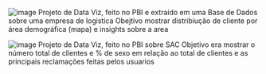 ![image](https://github.com/SamuelJorgetto/Dash-Power-BI/assets/144075081/a6fd3c44-6b0a-4407-a7d3-3dcb05e375ee)
Projeto de Data Viz, feito no PBI e extraído em uma Base de Dados sobre uma empresa de logistica
Obejtivo mostrar distribiução de cliente por área demográfica (mapa) e insights sobre a area


![image](https://github.com/SamuelJorgetto/Dash-Power-BI/assets/144075081/848af3b2-8a79-4ae0-9564-e9faa85b9cf3)
 Projeto de Data Viz, feito no PBI sobre SAC
Objetivo era mostrar o número total de clientes e % de sexo em relação ao total de clientes e as principais reclamações feitas pelos usuarios
